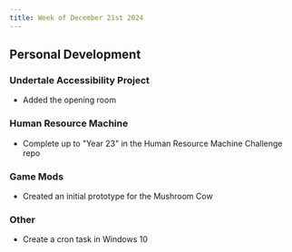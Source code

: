 ```yaml
---
title: Week of December 21st 2024
---
```


## Personal Development

### Undertale Accessibility Project

- Added the opening room

### Human Resource Machine

- Complete up to "Year 23" in the Human Resource Machine Challenge repo

### Game Mods

- Created an initial prototype for the Mushroom Cow

### Other

- Create a cron task in Windows 10
